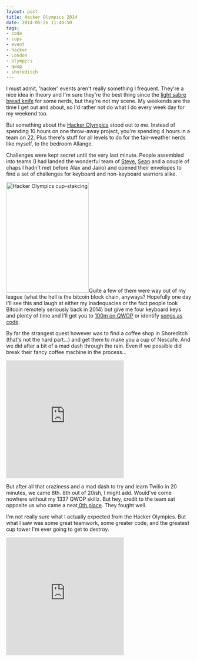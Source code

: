 ```yaml
---
layout: post
title: Hacker Olympics 2014
date: 2014-05-26 11:40:50
tags:
- code
- cups
- event
- hacker
- London
- olympics
- qwop
- shoreditch
---
```

<p>I must admit, 'hacker' events aren't really something I frequent. They're a nice idea in theory and I'm sure they're the best thing since the <a title="Hitchhiker's Guide To The Galaxy - Kitchen Scene" href="http://youtu.be/3ttzWuaPGMo?t=1m0s" target="_blank">light sabre bread knife</a> for some nerds, but they're not my scene. My weekends are the time I get out and about, so I'd rather not do what I do every week day for my weekend too.</p>
<p>But something about the <a title="Hacker Olympics" href="http://thehackerolympics.com/" target="_blank">Hacker Olympics</a> stood out to me. Instead of spending 10 hours on one throw-away project, you're spending 4 hours in a team on 22. Plus there's stuff for all levels to do for the fair-weather nerds like myself, to the bedroom Allange.</p>
<p>Challenges were kept secret until the very last minute. People assembled into teams (I had landed the wonderful team of <a title="Steve's Twitter" href="https://twitter.com/stve101" target="_blank">Steve</a>, <a title="Sean's Twitter" href="https://twitter.com/seanmtracey" target="_blank">Sean</a> and a couple of chaps I hadn't met before Alax and Jairo) and opened their envelopes to find a set of challenges for keyboard and non-keyboard warriors alike.</p>
<p><a href="http://mattcrouch.net/blog/wp-content/uploads/2014/05/hacker-olympics-cup-stack.jpg"><img class="aligncenter size-medium wp-image-372" src="{{ site.baseurl }}/assets/hacker-olympics-cup-stack-225x300.jpg" alt="Hacker Olympics cup-stakcing" width="225" height="300" /></a>Quite a few of them were way out of my league (what the hell is the bitcoin block chain, anyways? Hopefully one day I'll see this and laugh at either my inadequacies or the fact people took Bitcoin remotely seriously back in 2014) but give me four keyboard keys and plenty of time and I'll get you to <a title="Internet Badge of Honour" href="https://twitter.com/stupler/status/470209070906212352" target="_blank">100m on QWOP</a> or identify <a title="Hacker Olympics - Songs as Code" href="http://thehackerolympics.com/songsascode.html" target="_blank">songs as code</a>.</p>
<p>By far the strangest quest however was to find a coffee shop in Shoreditch (that's not the hard part...) and get them to make you a cup of Nescafe. And we did after a bit of a mad dash through the rain. Even if we possible did break their fancy coffee machine in the process...</p>
<p><iframe class="vine-embed" src="https://vine.co/v/Mwv2MuutBBq/embed/postcard" width="320" height="320" frameborder="0"></iframe></p>
<p>But after all that craziness and a mad dash to try and learn Twilio in 20 minutes, we came 8th. 8th out of 20ish, I might add. Would've come nowhere without my 1337 QWOP skillz. But hey, credit to the team sat opposite us who came a neat<a title="Jon's Twitter - 0th Place Medal" href="https://twitter.com/jonginn/status/470247999483174913" target="_blank"> 0th place</a>. They fought well.</p>
<p>I'm not really sure what I actually expected from the Hacker Olympics. But what I saw was some great teamwork, some greater code, and the greatest cup tower I'm ever going to get to destroy.</p>
<p><iframe class="vine-embed" src="https://vine.co/v/MwvAVDnJJhV/embed/postcard" width="320" height="320" frameborder="0"></iframe></p>
<p><script src="//platform.vine.co/static/scripts/embed.js" async="" charset="utf-8"></script></p>
